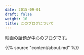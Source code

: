 ```yaml
---
date: 2015-09-01
draft: false
weight: 10
title: このブログについて
---
```


映画の話題が中心のブログです。

{{% source "content/about.md" %}}
